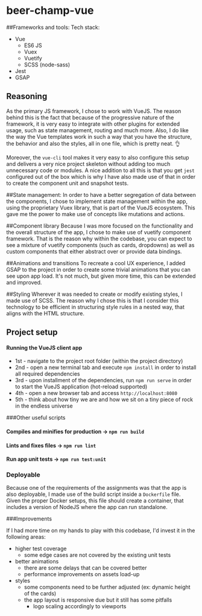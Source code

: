 # beer-champ-vue

##Frameworks and tools:
Tech stack:
- Vue
    - ES6 JS
    - Vuex
    - Vuetify
    - SCSS (node-sass)
- Jest
- GSAP

## Reasoning
As the primary JS framework, I chose to work with VueJS. The reason behind this
is the fact that because of the progressive nature of the framework, it is very easy
to integrate with other plugins for extended usage, such as state management, routing and much more.
Also, I do like the way the Vue templates work in such a way that you have the structure, the
behavior and also the styles, all in one file, which is pretty neat. 👌

Moreover, the `vue-cli` tool makes it very easy to also configure this setup and delivers
a very nice project skeleton without adding too much unnecessary code or modules. A nice addition
to all this is that you get `jest` configured out of the box which is why I have also made use
of that in order to create the component unit and snapshot tests.

##State management:
In order to have a better segregation of data between the components, I chose to implement
state management within the app, using the proprietary Vuex library, that is part of the VueJS
ecosystem. This gave me the power to make use of concepts like mutations and actions.

##Component library
Because I was more focused on the functionality and the overall structure of the app, I chose to
make use of vuetify component framework. That is the reason why within the codebase, you can expect
to see a mixture of vuetify components (such as cards, dropdowns) as well as custom components
that either abstract over or provide data bindings.

##Animations and transitions
To recreate a cool UX experience, I added GSAP to the project in order to create some trivial
animations that you can see upon app load. It's not much, but given more time, this can be
extended and improved.

##Styling
Wherever it was needed to create or modify existing styles, I made use of SCSS. The reason why I chose
this is that I consider this technology to be efficient in structuring style rules in a nested way, 
that aligns with the HTML structure.

## Project setup
#### Running the VueJS client app
* 1st - navigate to the project root folder (within the project directory)
* 2nd - open a new terminal tab and execute `npm install` in order to install all required dependencies
* 3rd - upon installment of the dependencies, run `npm run serve` in order to start the VueJS application (hot-reload supported)
* 4th - open a new browser tab and access `http://localhost:8080` 
* 5th - think about how tiny we are and how we sit on a tiny piece of rock in the endless universe

###Other useful scripts
#### Compiles and minifies for production -> `npm run build`
#### Lints and fixes files -> `npm run lint`
#### Run app unit tests -> `npm run test:unit`

### Deployable
Because one of the requirements of the assignments was that the app is also deployable,
I made use of the build script inside a `Dockerfile` file. Given the proper Docker setups,
this file should create a container, that includes a version of NodeJS where the app
can run standalone. 

###Improvements

If I had more time on my hands to play with this codebase, I'd invest it in the following areas:
- higher test coverage
    - some edge cases are not covered by the existing unit tests
- better animations 
    - there are some delays that can be covered better
    - performance improvements on assets load-up
- styles 
    - some components need to be further adjusted (ex: dynamic height of the cards)
    - the app layout is responsive due but it still has some pitfalls
        - logo scaling accordingly to viewports
        

